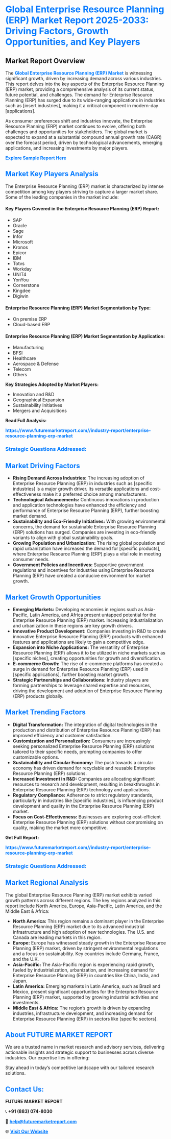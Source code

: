 <h1 style="color: #007BFF;">Global Enterprise Resource Planning (ERP) Market Report 2025-2033: Driving Factors, Growth Opportunities, and Key Players</h1>

<section id="overview">
<h2>Market Report Overview</h2>
<p>The <a href="https://www.futuremarketreport.com//industry-report/enterprise-resource-planning-erp-market" style="color: #007BFF; text-decoration: none;"><strong>Global Enterprise Resource Planning (ERP) Market</strong></a> is witnessing significant growth, driven by increasing demand across various industries. This report delves into the key aspects of the Enterprise Resource Planning (ERP) market, providing a comprehensive analysis of its current status, future potential, and challenges. The demand for Enterprise Resource Planning (ERP) has surged due to its wide-ranging applications in industries such as [insert industries], making it a critical component in modern-day [applications].</p>
<p>As consumer preferences shift and industries innovate, the Enterprise Resource Planning (ERP) market continues to evolve, offering both challenges and opportunities for stakeholders. The global market is expected to expand at a substantial compound annual growth rate (CAGR) over the forecast period, driven by technological advancements, emerging applications, and increasing investments by major players.</p>
</section>

<section id="overview">
<p><a href="https://www.futuremarketreport.com//request-sample/reportId=51317" style="color: #007BFF; text-decoration: none;"><strong>Explore Sample Report Here</strong></a></p>
</section>

<section id="key-players">
<h2 style="color: #007BFF;">Market Key Players Analysis</h2>
<p>The Enterprise Resource Planning (ERP) market is characterized by intense competition among key players striving to capture a larger market share. Some of the leading companies in the market include:</p>
<h4>Key Players Covered in the Enterprise Resource Planning (ERP) Report:</h4>
<ul><li>SAP</li><li>Oracle</li><li>Sage</li><li>Infor</li><li>Microsoft</li><li>Kronos</li><li>Epicor</li><li>IBM</li><li>Totvs</li><li>Workday</li><li>UNIT4</li><li>YonYou</li><li>Cornerstone</li><li>Kingdee</li><li>Digiwin</li></ul>
<h4>Enterprise Resource Planning (ERP) Market Segmentation by Type:</h4>
<ul><li>On premise ERP</li><li>Cloud-based ERP</li></ul>

<h4>Enterprise Resource Planning (ERP) Market Segmentation by Application:</h4>
<ul><li>Manufacturing</li><li>BFSI</li><li>Healthcare</li><li>Aerospace &amp; Defense</li><li>Telecom</li><li>Others</li></ul>
<p><strong>Key Strategies Adopted by Market Players:</strong></p>
<ul>
<li>Innovation and R&D</li>
<li>Geographical Expansion</li>
<li>Sustainability Initiatives</li>
<li>Mergers and Acquisitions</li>
</ul>
</section>

<section>
<p><strong>Read Full Analysis: </strong></p><a href="https://www.futuremarketreport.com//industry-report/enterprise-resource-planning-erp-market" style="color: #007BFF; text-decoration: none;"><strong>https://www.futuremarketreport.com//industry-report/enterprise-resource-planning-erp-market</strong></a>
<h3 style="color: #007BFF;">Strategic Questions Addressed:</h3>
</section>

<section id="driving-factors">
<h2 style="color: #007BFF;">Market Driving Factors</h2>
<ul>
<li><strong>Rising Demand Across Industries:</strong> The increasing adoption of Enterprise Resource Planning (ERP) in industries such as [specific industries] is a major growth driver. Its versatile applications and cost-effectiveness make it a preferred choice among manufacturers.</li>
<li><strong>Technological Advancements:</strong> Continuous innovations in production and application technologies have enhanced the efficiency and performance of Enterprise Resource Planning (ERP), further boosting market demand.</li>
<li><strong>Sustainability and Eco-Friendly Initiatives:</strong> With growing environmental concerns, the demand for sustainable Enterprise Resource Planning (ERP) solutions has surged. Companies are investing in eco-friendly variants to align with global sustainability goals.</li>
<li><strong>Growing Population and Urbanization:</strong> The rising global population and rapid urbanization have increased the demand for [specific products], where Enterprise Resource Planning (ERP) plays a vital role in meeting consumer needs.</li>
<li><strong>Government Policies and Incentives:</strong> Supportive government regulations and incentives for industries using Enterprise Resource Planning (ERP) have created a conducive environment for market growth.</li>
</ul>
</section>

<section id="growth-opportunities">
<h2 style="color: #007BFF;">Market Growth Opportunities</h2>
<ul>
<li><strong>Emerging Markets:</strong> Developing economies in regions such as Asia-Pacific, Latin America, and Africa present untapped potential for the Enterprise Resource Planning (ERP) market. Increasing industrialization and urbanization in these regions are key growth drivers.</li>
<li><strong>Innovative Product Development:</strong> Companies investing in R&D to create innovative Enterprise Resource Planning (ERP) products with enhanced features and applications are likely to gain a competitive edge.</li>
<li><strong>Expansion into Niche Applications:</strong> The versatility of Enterprise Resource Planning (ERP) allows it to be utilized in niche markets such as [specific niches], creating opportunities for growth and diversification.</li>
<li><strong>E-commerce Growth:</strong> The rise of e-commerce platforms has created a surge in demand for Enterprise Resource Planning (ERP) used in [specific applications], further boosting market growth.</li>
<li><strong>Strategic Partnerships and Collaborations:</strong> Industry players are forming partnerships to leverage shared expertise and resources, driving the development and adoption of Enterprise Resource Planning (ERP) products globally.</li>
</ul>
</section>

<section id="trending-factors">
<h2 style="color: #007BFF;">Market Trending Factors</h2>
<ul>
<li><strong>Digital Transformation:</strong> The integration of digital technologies in the production and distribution of Enterprise Resource Planning (ERP) has improved efficiency and customer satisfaction.</li>
<li><strong>Customization and Personalization:</strong> Consumers are increasingly seeking personalized Enterprise Resource Planning (ERP) solutions tailored to their specific needs, prompting companies to offer customizable options.</li>
<li><strong>Sustainability and Circular Economy:</strong> The push towards a circular economy has driven demand for recyclable and reusable Enterprise Resource Planning (ERP) solutions.</li>
<li><strong>Increased Investment in R&D:</strong> Companies are allocating significant resources to research and development, resulting in breakthroughs in Enterprise Resource Planning (ERP) technology and applications.</li>
<li><strong>Regulatory Compliance:</strong> Adherence to strict regulatory standards, particularly in industries like [specific industries], is influencing product development and quality in the Enterprise Resource Planning (ERP) market.</li>
<li><strong>Focus on Cost-Effectiveness:</strong> Businesses are exploring cost-efficient Enterprise Resource Planning (ERP) solutions without compromising on quality, making the market more competitive.</li>
</ul>
</section>

<section>
<p><strong>Get Full Report: </strong></p><a href="https://www.futuremarketreport.com//industry-report/enterprise-resource-planning-erp-market" style="color: #007BFF; text-decoration: none;"><strong>https://www.futuremarketreport.com//industry-report/enterprise-resource-planning-erp-market</strong></a>
<h3 style="color: #007BFF;">Strategic Questions Addressed:</h3>
</section>


<section id="regional-analysis">
<h2 style="color: #007BFF;">Market Regional Analysis</h2>
<p>The global Enterprise Resource Planning (ERP) market exhibits varied growth patterns across different regions. The key regions analyzed in this report include North America, Europe, Asia-Pacific, Latin America, and the Middle East & Africa:</p>
<ul>
<li><strong>North America:</strong> This region remains a dominant player in the Enterprise Resource Planning (ERP) market due to its advanced industrial infrastructure and high adoption of new technologies. The U.S. and Canada are leading markets in this region.</li>
<li><strong>Europe:</strong> Europe has witnessed steady growth in the Enterprise Resource Planning (ERP) market, driven by stringent environmental regulations and a focus on sustainability. Key countries include Germany, France, and the U.K.</li>
<li><strong>Asia-Pacific:</strong> The Asia-Pacific region is experiencing rapid growth, fueled by industrialization, urbanization, and increasing demand for Enterprise Resource Planning (ERP) in countries like China, India, and Japan.</li>
<li><strong>Latin America:</strong> Emerging markets in Latin America, such as Brazil and Mexico, present significant opportunities for the Enterprise Resource Planning (ERP) market, supported by growing industrial activities and investments.</li>
<li><strong>Middle East & Africa:</strong> The region’s growth is driven by expanding industries, infrastructure development, and increasing demand for Enterprise Resource Planning (ERP) in sectors like [specific sectors].</li>
</ul>
</section>

<footer>
<h2 style="color: #007BFF;">About FUTURE MARKET REPORT</h2>
<p>We are a trusted name in market research and advisory services, delivering actionable insights and strategic support to businesses across diverse industries. Our expertise lies in offering:</p>

<p>Stay ahead in today’s competitive landscape with our tailored research solutions.</p>

<h2 style="color: #007BFF;">Contact Us:</h2>
<p><strong>FUTURE MARKET REPORT</strong></p>
<p>📞 <strong>+91 (883) 074-8030</strong></p>
<p>📧 <strong><a href="mailto:help@futuremarketreport.com" style="color: #007BFF;">help@futuremarketreport.com</a></strong></p>
<p>🌐 <strong><a href="https://www.futuremarketreport.com/" style="color: #007BFF;">Visit Our Website</a></strong></p>
</footer>